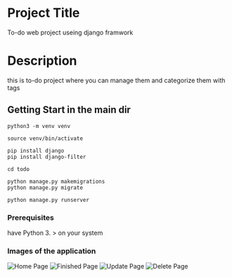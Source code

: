 # Project Title
To-do web project useing django framwork

# Description
this is to-do project where you can manage them and categorize them with tags

## Getting Start in the main dir
```
python3 -m venv venv

source venv/bin/activate

pip install django
pip install django-filter

cd todo

python manage.py makemigrations
python manage.py migrate

python manage.py runserver

```

### Prerequisites
have Python 3. > on your system


### Images of the application 
![Home Page](https://drive.google.com/uc?export=view&id=13va1_enZlXf8zQjmXC_mvDWnmHVaxt2u)
![Finished Page](https://drive.google.com/uc?export=view&id=1TBYJdQgTCJv-T7uwMLtDpZUxKI3vSg0J)
![Update Page](https://drive.google.com/uc?export=view&id=1uDAwFsy2FeNsXH4iN45RbZvWxbjUp4tM)
![Delete Page](https://drive.google.com/uc?export=view&id=1m05HsLjqoU3L-NOxGUWwp-pRMWKuG_r6)

